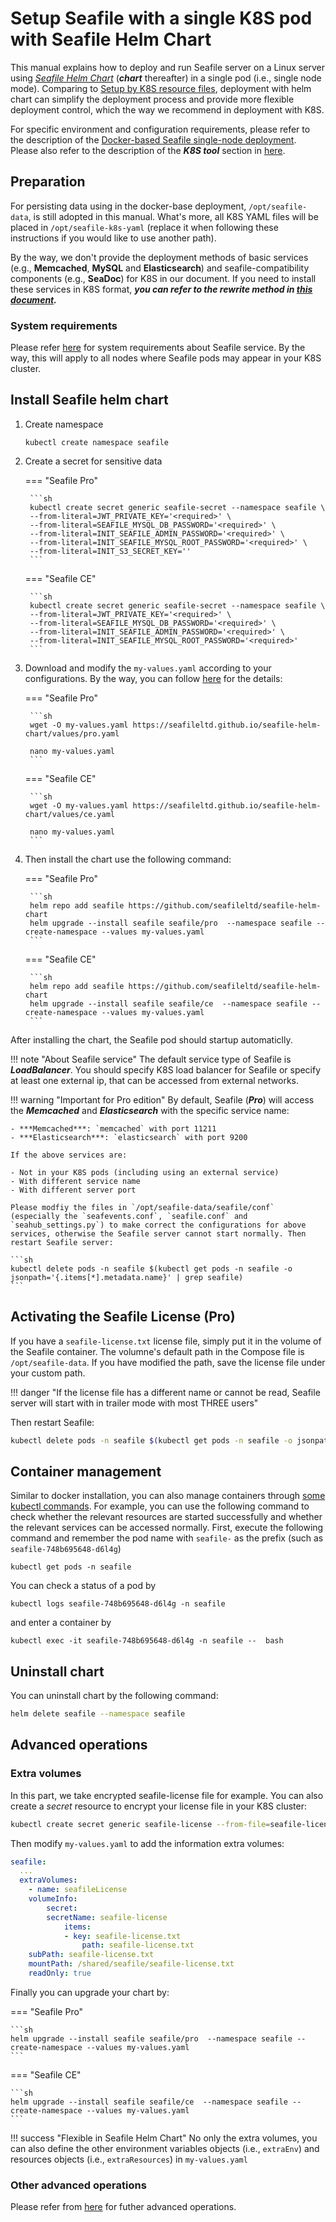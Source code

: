 # Setup Seafile with a single K8S pod with Seafile Helm Chart

This manual explains how to deploy and run Seafile server on a Linux server using [*Seafile Helm Chart*](https://github.com/seafileltd/seafile-helm-chart) (***chart*** thereafter) in a single pod (i.e., single node mode). Comparing to [Setup by K8S resource files](./k8s_single_node.md), deployment with helm chart can simplify the deployment process and provide more flexible deployment control, which the way we recommend in deployment with K8S.

For specific environment and configuration requirements, please refer to the description of the [Docker-based Seafile single-node deployment](./setup_pro_by_docker.md#requirements). Please also refer to the description of the ***K8S tool*** section in [here](./cluster_deploy_with_k8s.md#k8s-tools).

## Preparation

For persisting data using in the docker-base deployment, `/opt/seafile-data`, is still adopted in this manual. What's more, all K8S YAML files will be placed in `/opt/seafile-k8s-yaml` (replace it when following these instructions if you would like to use another path).

By the way, we don't provide the deployment methods of basic services (e.g., **Memcached**, **MySQL** and **Elasticsearch**) and seafile-compatibility components (e.g., **SeaDoc**) for K8S in our document. If you need to install these services in K8S format, ***you can refer to the rewrite method in [this document](./k8s_single_node.md).***

### System requirements

Please refer [here](./system_requirements.md) for system requirements about Seafile service. By the way, this will apply to all nodes where Seafile pods may appear in your K8S cluster.

## Install Seafile helm chart

1. Create namespace

    ```
    kubectl create namespace seafile
    ```

2. Create a secret for sensitive data

    === "Seafile Pro"

        ```sh
        kubectl create secret generic seafile-secret --namespace seafile \
        --from-literal=JWT_PRIVATE_KEY='<required>' \
        --from-literal=SEAFILE_MYSQL_DB_PASSWORD='<required>' \
        --from-literal=INIT_SEAFILE_ADMIN_PASSWORD='<required>' \
        --from-literal=INIT_SEAFILE_MYSQL_ROOT_PASSWORD='<required>' \
        --from-literal=INIT_S3_SECRET_KEY=''  
        ```
    === "Seafile CE"

        ```sh
        kubectl create secret generic seafile-secret --namespace seafile \
        --from-literal=JWT_PRIVATE_KEY='<required>' \
        --from-literal=SEAFILE_MYSQL_DB_PASSWORD='<required>' \
        --from-literal=INIT_SEAFILE_ADMIN_PASSWORD='<required>' \
        --from-literal=INIT_SEAFILE_MYSQL_ROOT_PASSWORD='<required>'
        ```

3. Download and modify the `my-values.yaml` according to your configurations. By the way, you can follow [here](../config/env.md) for the details:

    === "Seafile Pro"

        ```sh
        wget -O my-values.yaml https://seafileltd.github.io/seafile-helm-chart/values/pro.yaml

        nano my-values.yaml
        ```

    === "Seafile CE"

        ```sh
        wget -O my-values.yaml https://seafileltd.github.io/seafile-helm-chart/values/ce.yaml

        nano my-values.yaml
        ```

4. Then install the chart use the following command:

    === "Seafile Pro"

        ```sh
        helm repo add seafile https://github.com/seafileltd/seafile-helm-chart
        helm upgrade --install seafile seafile/pro  --namespace seafile --create-namespace --values my-values.yaml
        ```

    === "Seafile CE"

        ```sh
        helm repo add seafile https://github.com/seafileltd/seafile-helm-chart
        helm upgrade --install seafile seafile/ce  --namespace seafile --create-namespace --values my-values.yaml
        ```

After installing the chart, the Seafile pod should startup automaticlly. 

!!! note "About Seafile service"
    The default service type of Seafile is ***LoadBalancer***. You should specify K8S load balancer for Seafile or specify at least one external ip, that can be accessed from external networks.

!!! warning "Important for Pro edition"
    By default, Seafile (***Pro***) will access the ***Memcached*** and ***Elasticsearch*** with the specific service name:

    - ***Memcached***: `memcached` with port 11211
    - ***Elasticsearch***: `elasticsearch` with port 9200

    If the above services are:

    - Not in your K8S pods (including using an external service)
    - With different service name
    - With different server port

    Please modfiy the files in `/opt/seafile-data/seafile/conf` (especially the `seafevents.conf`, `seafile.conf` and `seahub_settings.py`) to make correct the configurations for above services, otherwise the Seafile server cannot start normally. Then restart Seafile server:

    ```sh
    kubectl delete pods -n seafile $(kubectl get pods -n seafile -o jsonpath='{.items[*].metadata.name}' | grep seafile)
    ```

## Activating the Seafile License (Pro)

If you have a `seafile-license.txt` license file, simply put it in the volume of the Seafile container. The volumne's default path in the Compose file is `/opt/seafile-data`. If you have modified the path, save the license file under your custom path.

!!! danger "If the license file has a different name or cannot be read, Seafile server will start with in trailer mode with most THREE users"

Then restart Seafile:

```bash
kubectl delete pods -n seafile $(kubectl get pods -n seafile -o jsonpath='{.items[*].metadata.name}' | grep seafile)
```

## Container management

Similar to docker installation, you can also manage containers through [some kubectl commands](https://kubernetes.io/docs/reference/kubectl/#operations). For example, you can use the following command to check whether the relevant resources are started successfully and whether the relevant services can be accessed normally. First, execute the following command and remember the pod name with `seafile-` as the prefix (such as `seafile-748b695648-d6l4g`)

```shell
kubectl get pods -n seafile
```

You can check a status of a pod by 

```shell
kubectl logs seafile-748b695648-d6l4g -n seafile
```

and enter a container by

```shell
kubectl exec -it seafile-748b695648-d6l4g -n seafile --  bash
```

## Uninstall chart

You can uninstall chart by the following command:

```sh
helm delete seafile --namespace seafile
```

## Advanced operations

### Extra volumes

In this part, we take encrypted seafile-license file for example. You can also create a *secret* resource to encrypt your license file in your K8S cluster:

```sh
kubectl create secret generic seafile-license --from-file=seafile-license.txt=$PATH_TO_YOUR_LICENSE_FILE --namespace seafile
```

Then modify `my-values.yaml` to add the information extra volumes:

```yaml
seafile:
  ...
  extraVolumes:
    - name: seafileLicense
    volumeInfo:
        secret:
        secretName: seafile-license
            items:
            - key: seafile-license.txt
                path: seafile-license.txt
    subPath: seafile-license.txt
    mountPath: /shared/seafile/seafile-license.txt
    readOnly: true
```

Finally you can upgrade your chart by:

=== "Seafile Pro"

    ```sh
    helm upgrade --install seafile seafile/pro  --namespace seafile --create-namespace --values my-values.yaml
    ```

=== "Seafile CE"

    ```sh
    helm upgrade --install seafile seafile/ce  --namespace seafile --create-namespace --values my-values.yaml
    ```

!!! success "Flexible in Seafile Helm Chart"
    No only the extra volumes, you can also define the other environment variables objects (i.e., `extraEnv`) and resources objects (i.e., `extraResources`) in `my-values.yaml`

### Other advanced operations

Please refer from [here](./k8s_single_node.md#https) for futher advanced operations.